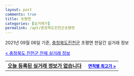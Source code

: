 ```yaml
---
layout: post
comments: true
title: 초평면
categories: [실거래가]
permalink: /apt/충청북도진천군초평면
---
```


2021년 09월 06일 기준, <a href="/apt/충청북도진천군">충청북도진천군</a> 초평면 한달간 실거래 정보

<a style="color: blue;" href="/apt/충청북도진천군">< 충청북도 진천군 전체 실거래 정보</a>
<!---- start ---->
<table>
  <tr>
    <td colspan="4" style="font-weight: bold;"><a href="/apt/충청북도진천군초평면{name_without_space}">오늘 등록된 실거래 정보가 없습니다</a> &nbsp;&nbsp;&nbsp; <a style="color: blue; font-size: smaller;" href="/apt/충청북도진천군초평면{name_without_space}">면적별 최고가 ></a></td>
  </tr>
    
</table>
<!---- end ---->
    